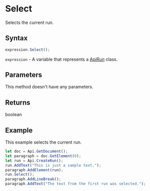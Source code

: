 # Select

Selects the current run.

## Syntax

```javascript
expression.Select();
```

`expression` - A variable that represents a [ApiRun](../ApiRun.md) class.

## Parameters

This method doesn't have any parameters.

## Returns

boolean

## Example

This example selects the current run.

```javascript editor-
let doc = Api.GetDocument();
let paragraph = doc.GetElement(0);
let run = Api.CreateRun();
run.AddText("This is just a sample text.");
paragraph.AddElement(run);
run.Select();
paragraph.AddLineBreak();
paragraph.AddText("The text from the first run was selected.");
```
